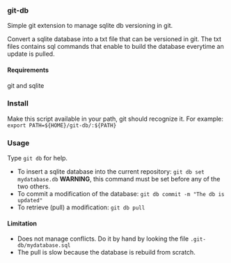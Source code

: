 ### git-db
Simple git extension to manage sqlite db versioning in git. 

Convert a sqlite database into a txt file that can be versioned in git. The txt files contains sql commands that enable to build the database everytime an update is pulled.

#### Requirements

git and sqlite

### Install
Make this script available in your path, git should recognize it. For example: 
`export PATH=${HOME}/git-db/:${PATH}`

### Usage

Type `git db` for help. 

* To insert a sqlite database into the current repository: `git db set mydatabase.db`
  **WARNING**, this command must be set before any of the two others.
* To commit a modification of the database: `git db commit -m "The db is updated"`
* To retrieve (pull) a modification: `git db pull`

#### Limitation

* Does not manage conflicts. Do it by hand by looking the file `.git-db/mydatabase.sql`
* The pull is slow because the database is rebuild from scratch.
